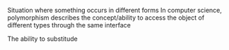 Situation where something occurs in different forms
In computer science, polymorphism describes the concept/ability to access the object of different types through the same interface

The ability to substitude